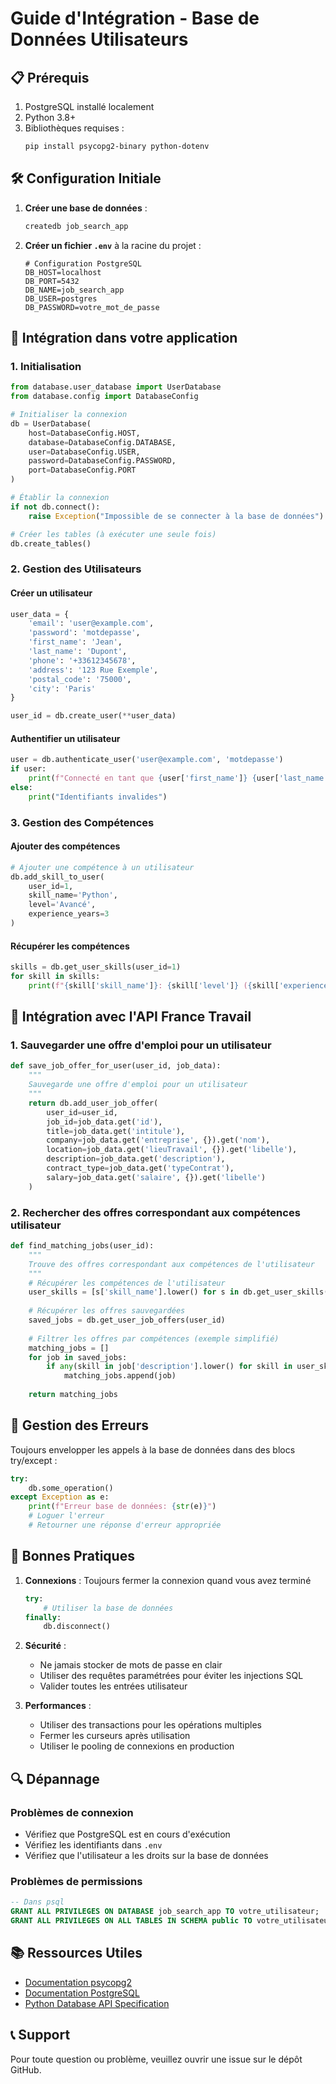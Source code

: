 # Guide d'Intégration - Base de Données Utilisateurs

## 📋 Prérequis

1. PostgreSQL installé localement
2. Python 3.8+
3. Bibliothèques requises :
   ```bash
   pip install psycopg2-binary python-dotenv
   ```

## 🛠 Configuration Initiale

1. **Créer une base de données** :
   ```bash
   createdb job_search_app
   ```

2. **Créer un fichier `.env`** à la racine du projet :
   ```env
   # Configuration PostgreSQL
   DB_HOST=localhost
   DB_PORT=5432
   DB_NAME=job_search_app
   DB_USER=postgres
   DB_PASSWORD=votre_mot_de_passe
   ```

## 🔌 Intégration dans votre application

### 1. Initialisation

```python
from database.user_database import UserDatabase
from database.config import DatabaseConfig

# Initialiser la connexion
db = UserDatabase(
    host=DatabaseConfig.HOST,
    database=DatabaseConfig.DATABASE,
    user=DatabaseConfig.USER,
    password=DatabaseConfig.PASSWORD,
    port=DatabaseConfig.PORT
)

# Établir la connexion
if not db.connect():
    raise Exception("Impossible de se connecter à la base de données")

# Créer les tables (à exécuter une seule fois)
db.create_tables()
```

### 2. Gestion des Utilisateurs

#### Créer un utilisateur
```python
user_data = {
    'email': 'user@example.com',
    'password': 'motdepasse',
    'first_name': 'Jean',
    'last_name': 'Dupont',
    'phone': '+33612345678',
    'address': '123 Rue Exemple',
    'postal_code': '75000',
    'city': 'Paris'
}

user_id = db.create_user(**user_data)
```

#### Authentifier un utilisateur
```python
user = db.authenticate_user('user@example.com', 'motdepasse')
if user:
    print(f"Connecté en tant que {user['first_name']} {user['last_name']}")
else:
    print("Identifiants invalides")
```

### 3. Gestion des Compétences

#### Ajouter des compétences
```python
# Ajouter une compétence à un utilisateur
db.add_skill_to_user(
    user_id=1,
    skill_name='Python',
    level='Avancé',
    experience_years=3
)
```

#### Récupérer les compétences
```python
skills = db.get_user_skills(user_id=1)
for skill in skills:
    print(f"{skill['skill_name']}: {skill['level']} ({skill['experience_years']} ans)")
```

## 🔄 Intégration avec l'API France Travail

### 1. Sauvegarder une offre d'emploi pour un utilisateur

```python
def save_job_offer_for_user(user_id, job_data):
    """
    Sauvegarde une offre d'emploi pour un utilisateur
    """
    return db.add_user_job_offer(
        user_id=user_id,
        job_id=job_data.get('id'),
        title=job_data.get('intitule'),
        company=job_data.get('entreprise', {}).get('nom'),
        location=job_data.get('lieuTravail', {}).get('libelle'),
        description=job_data.get('description'),
        contract_type=job_data.get('typeContrat'),
        salary=job_data.get('salaire', {}).get('libelle')
    )
```

### 2. Rechercher des offres correspondant aux compétences utilisateur

```python
def find_matching_jobs(user_id):
    """
    Trouve des offres correspondant aux compétences de l'utilisateur
    """
    # Récupérer les compétences de l'utilisateur
    user_skills = [s['skill_name'].lower() for s in db.get_user_skills(user_id)]
    
    # Récupérer les offres sauvegardées
    saved_jobs = db.get_user_job_offers(user_id)
    
    # Filtrer les offres par compétences (exemple simplifié)
    matching_jobs = []
    for job in saved_jobs:
        if any(skill in job['description'].lower() for skill in user_skills):
            matching_jobs.append(job)
    
    return matching_jobs
```

## 🚨 Gestion des Erreurs

Toujours envelopper les appels à la base de données dans des blocs try/except :

```python
try:
    db.some_operation()
except Exception as e:
    print(f"Erreur base de données: {str(e)}")
    # Loguer l'erreur
    # Retourner une réponse d'erreur appropriée
```

## 🔄 Bonnes Pratiques

1. **Connexions** : Toujours fermer la connexion quand vous avez terminé
   ```python
   try:
       # Utiliser la base de données
   finally:
       db.disconnect()
   ```

2. **Sécurité** :
   - Ne jamais stocker de mots de passe en clair
   - Utiliser des requêtes paramétrées pour éviter les injections SQL
   - Valider toutes les entrées utilisateur

3. **Performances** :
   - Utiliser des transactions pour les opérations multiples
   - Fermer les curseurs après utilisation
   - Utiliser le pooling de connexions en production

## 🔍 Dépannage

### Problèmes de connexion
- Vérifiez que PostgreSQL est en cours d'exécution
- Vérifiez les identifiants dans `.env`
- Vérifiez que l'utilisateur a les droits sur la base de données

### Problèmes de permissions
```sql
-- Dans psql
GRANT ALL PRIVILEGES ON DATABASE job_search_app TO votre_utilisateur;
GRANT ALL PRIVILEGES ON ALL TABLES IN SCHEMA public TO votre_utilisateur;
```

## 📚 Ressources Utiles

- [Documentation psycopg2](https://www.psycopg.org/docs/)
- [Documentation PostgreSQL](https://www.postgresql.org/docs/)
- [Python Database API Specification](https://www.python.org/dev/peps/pep-0249/)

## 📞 Support

Pour toute question ou problème, veuillez ouvrir une issue sur le dépôt GitHub.

